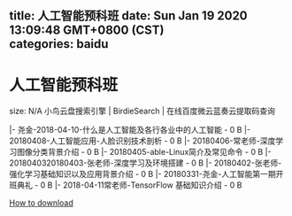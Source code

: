 
title: 人工智能预科班
date: Sun Jan 19 2020 13:09:48 GMT+0800 (CST)    
categories: baidu
---

# 人工智能预科班
size: N/A
 小鸟云盘搜索引擎 | BirdieSearch | 在线百度微云蓝奏云提取码查询
 
|- 尧金-2018-04-10-什么是人工智能及各行各业中的人工智能 - 0 B
|- 20180408-人工智能应用-人脸识别技术剖析 - 0 B
|- 20180406-常老师-深度学习图像分类背景介绍 - 0 B
|- 20180405-able-Linux简介及常见命令 - 0 B
|- 2018040320180403-张老师-深度学习及环境搭建 - 0 B
|- 20180402-张老师-强化学习基础知识以及应用背景介绍 - 0 B
|- 20180331-尧金-人工智能第一期开班典礼 - 0 B
|- 2018-04-11常老师-TensorFlow 基础知识介绍 - 0 B

[How to download](https://bpcam.bemobtrk.com/go/2ceec3aa-1ca2-46d6-b9ff-aaa5c184517c?jno=559)